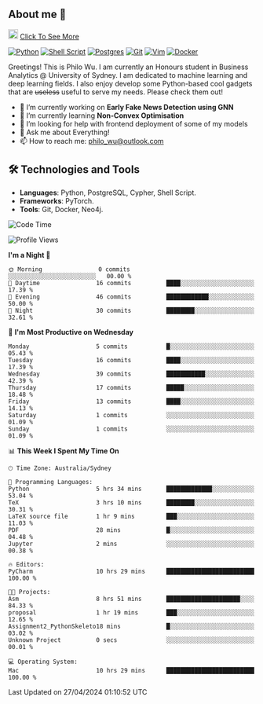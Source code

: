 ## About me 🤗

<a href="#"><img src="https://media.giphy.com/media/hvRJCLFzcasrR4ia7z/giphy.gif" width="20px" height="20px"></a> [Click To See More](https://philowu.notion.site/philowu/Philo-Hao-Wu-8bc7b2a81217493399d7db22df70fbfd)

[![Python](https://img.shields.io/badge/python-3670A0?style=for-the-badge&logo=python&logoColor=ffdd54)](#)
[![Shell Script](https://img.shields.io/badge/shell_script-%23121011.svg?style=for-the-badge&logo=gnu-bash&logoColor=white)](#)
[![Postgres](https://img.shields.io/badge/postgres-%23316192.svg?style=for-the-badge&logo=postgresql&logoColor=white)](#)
[![Git](https://img.shields.io/badge/git-%23F05033.svg?style=for-the-badge&logo=git&logoColor=white)](#)
[![Vim](https://img.shields.io/badge/VIM-%2311AB00.svg?style=for-the-badge&logo=vim&logoColor=white)](#)
[![Docker](https://img.shields.io/badge/docker-%230db7ed.svg?style=for-the-badge&logo=docker&logoColor=white)](#)

Greetings! This is Philo Wu. I am currently an Honours student in Business Analytics \@ University of Sydney. I am dedicated to machine learning and deep learning fields. I also enjoy develop some Python-based cool gadgets that are ~~useless~~ useful to serve my needs. Please check them out!

- 🔭 I’m currently working on **Early Fake News Detection using GNN**
- 🌱 I’m currently learning **Non-Convex Optimisation**
- 🤔 I’m looking for help with frontend deployment of some of my models
- 💬 Ask me about Everything!
- 📫 How to reach me: philo_wu@outlook.com

## 🛠 Technologies and Tools
- **Languages**: Python, PostgreSQL, Cypher, Shell Script.
- **Frameworks**: PyTorch.
- **Tools**: Git, Docker, Neo4j.

<!--START_SECTION:waka-->
![Code Time](http://img.shields.io/badge/Code%20Time-94%20hrs%2046%20mins-blue)

![Profile Views](http://img.shields.io/badge/Profile%20Views-7-blue)

**I'm a Night 🦉** 

```text
🌞 Morning                0 commits           ░░░░░░░░░░░░░░░░░░░░░░░░░   00.00 % 
🌆 Daytime                16 commits          ████░░░░░░░░░░░░░░░░░░░░░   17.39 % 
🌃 Evening                46 commits          ████████████░░░░░░░░░░░░░   50.00 % 
🌙 Night                  30 commits          ████████░░░░░░░░░░░░░░░░░   32.61 % 
```
📅 **I'm Most Productive on Wednesday** 

```text
Monday                   5 commits           █░░░░░░░░░░░░░░░░░░░░░░░░   05.43 % 
Tuesday                  16 commits          ████░░░░░░░░░░░░░░░░░░░░░   17.39 % 
Wednesday                39 commits          ███████████░░░░░░░░░░░░░░   42.39 % 
Thursday                 17 commits          █████░░░░░░░░░░░░░░░░░░░░   18.48 % 
Friday                   13 commits          ████░░░░░░░░░░░░░░░░░░░░░   14.13 % 
Saturday                 1 commits           ░░░░░░░░░░░░░░░░░░░░░░░░░   01.09 % 
Sunday                   1 commits           ░░░░░░░░░░░░░░░░░░░░░░░░░   01.09 % 
```


📊 **This Week I Spent My Time On** 

```text
🕑︎ Time Zone: Australia/Sydney

💬 Programming Languages: 
Python                   5 hrs 34 mins       █████████████░░░░░░░░░░░░   53.04 % 
TeX                      3 hrs 10 mins       ████████░░░░░░░░░░░░░░░░░   30.31 % 
LaTeX source file        1 hr 9 mins         ███░░░░░░░░░░░░░░░░░░░░░░   11.03 % 
PDF                      28 mins             █░░░░░░░░░░░░░░░░░░░░░░░░   04.48 % 
Jupyter                  2 mins              ░░░░░░░░░░░░░░░░░░░░░░░░░   00.38 % 

🔥 Editors: 
PyCharm                  10 hrs 29 mins      █████████████████████████   100.00 % 

🐱‍💻 Projects: 
Asm                      8 hrs 51 mins       █████████████████████░░░░   84.33 % 
proposal                 1 hr 19 mins        ███░░░░░░░░░░░░░░░░░░░░░░   12.65 % 
Assignment2_PythonSkeleto18 mins             █░░░░░░░░░░░░░░░░░░░░░░░░   03.02 % 
Unknown Project          0 secs              ░░░░░░░░░░░░░░░░░░░░░░░░░   00.01 % 

💻 Operating System: 
Mac                      10 hrs 29 mins      █████████████████████████   100.00 % 
```


 Last Updated on 27/04/2024 01:10:52 UTC
<!--END_SECTION:waka-->
